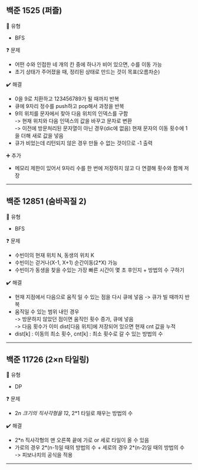 ## 백준 1525 (퍼즐)
:pushpin: 유형
* BFS

:question: 문제
* 어떤 수와 인접한 네 개의 칸 중에 하나가 비어 있으면, 수를 이동 가능
* 초기 상태가 주어졌을 때, 정리된 상태로 만드는 것이 목표(오름차순)

:heavy_check_mark: 해결
* 0을 9로 치환하고 123456789가 될 때까지 반복
* 큐에 9자리 정수를 push하고 pop해서 과정을 반복
* 9의 위치를 문자에서 찾아 다음 위치의 인덱스를 구함  
  -> 현재 위치와 다음 인덱스의 값을 바꾸고 문자로 변환  
  -> 이전에 방문처리된 문자열이 아닌 경우(dic에 없음) 현재 문자의 이동 횟수에 1을 더해 새로 값을 넣음
* 큐가 비었는데 리턴되지 않은 경우 만들 수 없는 것이므로 -1 출력

:heavy_plus_sign: 추가
* 메모리 제한이 있어서 9자리 수를 한 번에 저장하지 않고 다 연결해 횟수와 함께 저장

---

## 백준 12851 (숨바꼭질 2)
:pushpin: 유형
* BFS

:question: 문제
* 수빈이의 현재 위치 N, 동생의 위치 K
* 수빈이는 걷거나(X-1, X+1) 순간이동(2*X) 가능
* 수빈이가 동생을 찾을 수있는 가장 빠른 시간이 몇 초 후인지 + 방법의 수 구하기

:heavy_check_mark: 해결
* 현재 지점에서 다음으로 움직 일 수 있는 점을 다시 큐에 넣음 -> 큐가 빌 때까지 반복
* 움직일 수 있는 범위 내인 경우  
  -> 방문하지 않았던 점이면 움직인 횟수 증가, 큐에 넣음  
  -> 다음 횟수가 이미 dist[다음 위치]에 저장되어 있으면 현재 cnt 값을 누적
* dist[k] : 이동의 최소 횟수, cnt[k] : 최소 횟수로 갈 수 있는 방법의 수
  
---

## 백준 11726 (2×n 타일링)
:pushpin: 유형
* DP

:question: 문제
* 2*n 크기의 직사각형을 1*2, 2*1 타일로 채우는 방법의 수

:heavy_check_mark: 해결
* 2*n 직사각형의 맨 오른쪽 끝에 가로 or 세로 타일이 올 수 있음
* 가로의 경우 2*(n-1)일 때의 방법의 수 + 세로의 경우 2*(n-2)일 때의 방법의 수  
  -> 피보나치의 공식을 적용

---